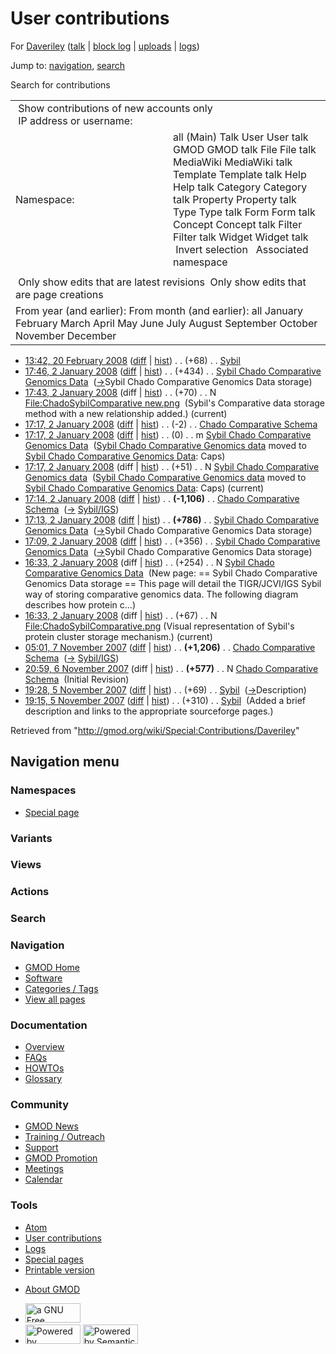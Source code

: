 <div id="mw-page-base" class="noprint">

</div>

<div id="mw-head-base" class="noprint">

</div>

<div id="content" class="mw-body" role="main">

<span id="top"></span>

<div id="mw-js-message" style="display:none;">

</div>



# <span dir="auto">User contributions</span>

<div id="bodyContent">

<div id="contentSub">

For <a
href="/mediawiki/index.php?title=User:Daveriley&amp;action=edit&amp;redlink=1"
class="new" title="User:Daveriley (page does not exist)">Daveriley</a>
(<a
href="/mediawiki/index.php?title=User_talk:Daveriley&amp;action=edit&amp;redlink=1"
class="new" title="User talk:Daveriley (page does not exist)">talk</a>
\| [block
log](/mediawiki/index.php?title=Special:Log/block&page=User%3ADaveriley "Special:Log/block")
\|
[uploads](/wiki/Special:ListFiles/Daveriley "Special:ListFiles/Daveriley")
\| [logs](/wiki/Special:Log/Daveriley "Special:Log/Daveriley"))

</div>

<div id="jump-to-nav" class="mw-jump">

Jump to: [navigation](#mw-navigation), [search](#p-search)

</div>

<div id="mw-content-text">

Search for contributions

<table class="mw-contributions-table">
<colgroup>
<col style="width: 50%" />
<col style="width: 50%" />
</colgroup>
<tbody>
<tr class="odd">
<td colspan="2"> Show contributions of new accounts only<br />
 IP address or username:</td>
</tr>
<tr class="even">
<td class="mw-label">Namespace:</td>
<td>all (Main) Talk User User talk GMOD GMOD talk File File talk
MediaWiki MediaWiki talk Template Template talk Help Help talk Category
Category talk Property Property talk Type Type talk Form Form talk
Concept Concept talk Filter Filter talk Widget Widget talk  
 Invert selection 
 Associated namespace </td>
</tr>
<tr class="odd">
<td colspan="2"></td>
</tr>
<tr class="even">
<td colspan="2"> Only show edits that are latest revisions
 Only show edits that are page creations</td>
</tr>
<tr class="odd">
<td colspan="2">From year (and earlier): From month (and earlier): all
January February March April May June July August September October
November December</td>
</tr>
</tbody>
</table>

- <a href="/mediawiki/index.php?title=Sybil&amp;oldid=4797"
  class="mw-changeslist-date" title="Sybil">13:42, 20 February 2008</a>
  ([diff](/mediawiki/index.php?title=Sybil&diff=prev&oldid=4797 "Sybil")
  \| [hist](/mediawiki/index.php?title=Sybil&action=history "Sybil"))
  <span class="mw-changeslist-separator">. .</span>
  <span class="mw-plusminus-pos" dir="ltr"
  title="839 bytes after change">(+68)</span>‎
  <span class="mw-changeslist-separator">. .</span>
  <a href="/wiki/Sybil" class="mw-contributions-title"
  title="Sybil">Sybil</a> ‎
- <a
  href="/mediawiki/index.php?title=Sybil_Chado_Comparative_Genomics_Data&amp;oldid=3796"
  class="mw-changeslist-date"
  title="Sybil Chado Comparative Genomics Data">17:46, 2 January 2008</a>
  ([diff](/mediawiki/index.php?title=Sybil_Chado_Comparative_Genomics_Data&diff=prev&oldid=3796 "Sybil Chado Comparative Genomics Data")
  \|
  [hist](/mediawiki/index.php?title=Sybil_Chado_Comparative_Genomics_Data&action=history "Sybil Chado Comparative Genomics Data"))
  <span class="mw-changeslist-separator">. .</span>
  <span class="mw-plusminus-pos" dir="ltr"
  title="1,830 bytes after change">(+434)</span>‎
  <span class="mw-changeslist-separator">. .</span>
  <a href="/wiki/Sybil_Chado_Comparative_Genomics_Data"
  class="mw-contributions-title"
  title="Sybil Chado Comparative Genomics Data">Sybil Chado Comparative
  Genomics Data</a> ‎
  <span class="comment">([→](/wiki/Sybil_Chado_Comparative_Genomics_Data#Sybil_Chado_Comparative_Genomics_Data_storage "Sybil Chado Comparative Genomics Data")‎<span dir="auto"><span class="autocomment">Sybil
  Chado Comparative Genomics Data storage</span></span>)</span>
- <a
  href="/mediawiki/index.php?title=File:ChadoSybilComparative_new.png&amp;oldid=3795"
  class="mw-changeslist-date"
  title="File:ChadoSybilComparative new.png">17:43, 2 January 2008</a>
  (diff \|
  [hist](/mediawiki/index.php?title=File:ChadoSybilComparative_new.png&action=history "File:ChadoSybilComparative new.png"))
  <span class="mw-changeslist-separator">. .</span>
  <span class="mw-plusminus-pos" dir="ltr"
  title="70 bytes after change">(+70)</span>‎
  <span class="mw-changeslist-separator">. .</span> N
  <a href="/wiki/File:ChadoSybilComparative_new.png"
  class="mw-contributions-title"
  title="File:ChadoSybilComparative new.png">File:ChadoSybilComparative
  new.png</a> ‎ <span class="comment">(Sybil's Comparative data storage
  method with a new relationship added.)</span>
  <span class="mw-uctop">(current)</span>
- <a
  href="/mediawiki/index.php?title=Chado_Comparative_Schema&amp;oldid=3794"
  class="mw-changeslist-date" title="Chado Comparative Schema">17:17, 2
  January 2008</a>
  ([diff](/mediawiki/index.php?title=Chado_Comparative_Schema&diff=prev&oldid=3794 "Chado Comparative Schema")
  \|
  [hist](/mediawiki/index.php?title=Chado_Comparative_Schema&action=history "Chado Comparative Schema"))
  <span class="mw-changeslist-separator">. .</span>
  <span class="mw-plusminus-neg" dir="ltr"
  title="1,180 bytes after change">(-2)</span>‎
  <span class="mw-changeslist-separator">. .</span>
  <a href="/wiki/Chado_Comparative_Schema" class="mw-contributions-title"
  title="Chado Comparative Schema">Chado Comparative Schema</a> ‎
- <a
  href="/mediawiki/index.php?title=Sybil_Chado_Comparative_Genomics_Data&amp;oldid=3792"
  class="mw-changeslist-date"
  title="Sybil Chado Comparative Genomics Data">17:17, 2 January 2008</a>
  ([diff](/mediawiki/index.php?title=Sybil_Chado_Comparative_Genomics_Data&diff=prev&oldid=3792 "Sybil Chado Comparative Genomics Data")
  \|
  [hist](/mediawiki/index.php?title=Sybil_Chado_Comparative_Genomics_Data&action=history "Sybil Chado Comparative Genomics Data"))
  <span class="mw-changeslist-separator">. .</span>
  <span class="mw-plusminus-null" dir="ltr"
  title="1,396 bytes after change">(0)</span>‎
  <span class="mw-changeslist-separator">. .</span> m
  <a href="/wiki/Sybil_Chado_Comparative_Genomics_Data"
  class="mw-contributions-title"
  title="Sybil Chado Comparative Genomics Data">Sybil Chado Comparative
  Genomics Data</a> ‎
  <span class="comment">(<a href="/wiki/Sybil_Chado_Comparative_Genomics_data"
  class="mw-redirect" title="Sybil Chado Comparative Genomics data">Sybil
  Chado Comparative Genomics data</a> moved to [Sybil Chado Comparative
  Genomics
  Data](/wiki/Sybil_Chado_Comparative_Genomics_Data "Sybil Chado Comparative Genomics Data"):
  Caps)</span>
- <a
  href="/mediawiki/index.php?title=Sybil_Chado_Comparative_Genomics_data&amp;oldid=3793"
  class="mw-changeslist-date"
  title="Sybil Chado Comparative Genomics data">17:17, 2 January 2008</a>
  (diff \|
  [hist](/mediawiki/index.php?title=Sybil_Chado_Comparative_Genomics_data&action=history "Sybil Chado Comparative Genomics data"))
  <span class="mw-changeslist-separator">. .</span>
  <span class="mw-plusminus-pos" dir="ltr"
  title="51 bytes after change">(+51)</span>‎
  <span class="mw-changeslist-separator">. .</span> N <a
  href="/mediawiki/index.php?title=Sybil_Chado_Comparative_Genomics_data&amp;redirect=no"
  class="mw-redirect mw-contributions-title"
  title="Sybil Chado Comparative Genomics data">Sybil Chado Comparative
  Genomics data</a> ‎
  <span class="comment">(<a href="/wiki/Sybil_Chado_Comparative_Genomics_data"
  class="mw-redirect" title="Sybil Chado Comparative Genomics data">Sybil
  Chado Comparative Genomics data</a> moved to [Sybil Chado Comparative
  Genomics
  Data](/wiki/Sybil_Chado_Comparative_Genomics_Data "Sybil Chado Comparative Genomics Data"):
  Caps)</span> <span class="mw-uctop">(current)</span>
- <a
  href="/mediawiki/index.php?title=Chado_Comparative_Schema&amp;oldid=3791"
  class="mw-changeslist-date" title="Chado Comparative Schema">17:14, 2
  January 2008</a>
  ([diff](/mediawiki/index.php?title=Chado_Comparative_Schema&diff=prev&oldid=3791 "Chado Comparative Schema")
  \|
  [hist](/mediawiki/index.php?title=Chado_Comparative_Schema&action=history "Chado Comparative Schema"))
  <span class="mw-changeslist-separator">. .</span> **(-1,106)**‎
  <span class="mw-changeslist-separator">. .</span>
  <a href="/wiki/Chado_Comparative_Schema" class="mw-contributions-title"
  title="Chado Comparative Schema">Chado Comparative Schema</a> ‎
  <span class="comment">([→](/wiki/Chado_Comparative_Schema#sybil_.7C_Sybil.2FIGS "Chado Comparative Schema")‎<span dir="auto"><span class="autocomment">
  [Sybil/IGS](/wiki/Sybil "Sybil")</span></span>)</span>
- <a
  href="/mediawiki/index.php?title=Sybil_Chado_Comparative_Genomics_Data&amp;oldid=3790"
  class="mw-changeslist-date"
  title="Sybil Chado Comparative Genomics Data">17:13, 2 January 2008</a>
  ([diff](/mediawiki/index.php?title=Sybil_Chado_Comparative_Genomics_Data&diff=prev&oldid=3790 "Sybil Chado Comparative Genomics Data")
  \|
  [hist](/mediawiki/index.php?title=Sybil_Chado_Comparative_Genomics_Data&action=history "Sybil Chado Comparative Genomics Data"))
  <span class="mw-changeslist-separator">. .</span> **(+786)**‎
  <span class="mw-changeslist-separator">. .</span>
  <a href="/wiki/Sybil_Chado_Comparative_Genomics_Data"
  class="mw-contributions-title"
  title="Sybil Chado Comparative Genomics Data">Sybil Chado Comparative
  Genomics Data</a> ‎
  <span class="comment">([→](/wiki/Sybil_Chado_Comparative_Genomics_Data#Sybil_Chado_Comparative_Genomics_Data_storage "Sybil Chado Comparative Genomics Data")‎<span dir="auto"><span class="autocomment">Sybil
  Chado Comparative Genomics Data storage</span></span>)</span>
- <a
  href="/mediawiki/index.php?title=Sybil_Chado_Comparative_Genomics_Data&amp;oldid=3789"
  class="mw-changeslist-date"
  title="Sybil Chado Comparative Genomics Data">17:09, 2 January 2008</a>
  ([diff](/mediawiki/index.php?title=Sybil_Chado_Comparative_Genomics_Data&diff=prev&oldid=3789 "Sybil Chado Comparative Genomics Data")
  \|
  [hist](/mediawiki/index.php?title=Sybil_Chado_Comparative_Genomics_Data&action=history "Sybil Chado Comparative Genomics Data"))
  <span class="mw-changeslist-separator">. .</span>
  <span class="mw-plusminus-pos" dir="ltr"
  title="610 bytes after change">(+356)</span>‎
  <span class="mw-changeslist-separator">. .</span>
  <a href="/wiki/Sybil_Chado_Comparative_Genomics_Data"
  class="mw-contributions-title"
  title="Sybil Chado Comparative Genomics Data">Sybil Chado Comparative
  Genomics Data</a> ‎
  <span class="comment">([→](/wiki/Sybil_Chado_Comparative_Genomics_Data#Sybil_Chado_Comparative_Genomics_Data_storage "Sybil Chado Comparative Genomics Data")‎<span dir="auto"><span class="autocomment">Sybil
  Chado Comparative Genomics Data storage</span></span>)</span>
- <a
  href="/mediawiki/index.php?title=Sybil_Chado_Comparative_Genomics_Data&amp;oldid=3777"
  class="mw-changeslist-date"
  title="Sybil Chado Comparative Genomics Data">16:33, 2 January 2008</a>
  (diff \|
  [hist](/mediawiki/index.php?title=Sybil_Chado_Comparative_Genomics_Data&action=history "Sybil Chado Comparative Genomics Data"))
  <span class="mw-changeslist-separator">. .</span>
  <span class="mw-plusminus-pos" dir="ltr"
  title="254 bytes after change">(+254)</span>‎
  <span class="mw-changeslist-separator">. .</span> N
  <a href="/wiki/Sybil_Chado_Comparative_Genomics_Data"
  class="mw-contributions-title"
  title="Sybil Chado Comparative Genomics Data">Sybil Chado Comparative
  Genomics Data</a> ‎ <span class="comment">(New page: == Sybil Chado
  Comparative Genomics Data storage == This page will detail the
  TIGR/JCVI/IGS Sybil way of storing comparative genomics data. The
  following diagram describes how protein c...)</span>
- <a
  href="/mediawiki/index.php?title=File:ChadoSybilComparative.png&amp;oldid=3776"
  class="mw-changeslist-date"
  title="File:ChadoSybilComparative.png">16:33, 2 January 2008</a> (diff
  \|
  [hist](/mediawiki/index.php?title=File:ChadoSybilComparative.png&action=history "File:ChadoSybilComparative.png"))
  <span class="mw-changeslist-separator">. .</span>
  <span class="mw-plusminus-pos" dir="ltr"
  title="67 bytes after change">(+67)</span>‎
  <span class="mw-changeslist-separator">. .</span> N
  <a href="/wiki/File:ChadoSybilComparative.png"
  class="mw-contributions-title"
  title="File:ChadoSybilComparative.png">File:ChadoSybilComparative.png</a>
  ‎ <span class="comment">(Visual representation of Sybil's protein
  cluster storage mechanism.)</span>
  <span class="mw-uctop">(current)</span>
- <a
  href="/mediawiki/index.php?title=Chado_Comparative_Schema&amp;oldid=3355"
  class="mw-changeslist-date" title="Chado Comparative Schema">05:01, 7
  November 2007</a>
  ([diff](/mediawiki/index.php?title=Chado_Comparative_Schema&diff=prev&oldid=3355 "Chado Comparative Schema")
  \|
  [hist](/mediawiki/index.php?title=Chado_Comparative_Schema&action=history "Chado Comparative Schema"))
  <span class="mw-changeslist-separator">. .</span> **(+1,206)**‎
  <span class="mw-changeslist-separator">. .</span>
  <a href="/wiki/Chado_Comparative_Schema" class="mw-contributions-title"
  title="Chado Comparative Schema">Chado Comparative Schema</a> ‎
  <span class="comment">([→](/wiki/Chado_Comparative_Schema#sybil_.7C_Sybil.2FIGS "Chado Comparative Schema")‎<span dir="auto"><span class="autocomment">
  [Sybil/IGS](/wiki/Sybil "Sybil")</span></span>)</span>
- <a
  href="/mediawiki/index.php?title=Chado_Comparative_Schema&amp;oldid=3344"
  class="mw-changeslist-date" title="Chado Comparative Schema">20:59, 6
  November 2007</a> (diff \|
  [hist](/mediawiki/index.php?title=Chado_Comparative_Schema&action=history "Chado Comparative Schema"))
  <span class="mw-changeslist-separator">. .</span> **(+577)**‎
  <span class="mw-changeslist-separator">. .</span> N
  <a href="/wiki/Chado_Comparative_Schema" class="mw-contributions-title"
  title="Chado Comparative Schema">Chado Comparative Schema</a> ‎
  <span class="comment">(Initial Revision)</span>
- <a href="/mediawiki/index.php?title=Sybil&amp;oldid=3294"
  class="mw-changeslist-date" title="Sybil">19:28, 5 November 2007</a>
  ([diff](/mediawiki/index.php?title=Sybil&diff=prev&oldid=3294 "Sybil")
  \| [hist](/mediawiki/index.php?title=Sybil&action=history "Sybil"))
  <span class="mw-changeslist-separator">. .</span>
  <span class="mw-plusminus-pos" dir="ltr"
  title="696 bytes after change">(+69)</span>‎
  <span class="mw-changeslist-separator">. .</span>
  <a href="/wiki/Sybil" class="mw-contributions-title"
  title="Sybil">Sybil</a> ‎
  <span class="comment">([→](/wiki/Sybil#Description "Sybil")‎<span dir="auto"><span class="autocomment">Description</span></span>)</span>
- <a href="/mediawiki/index.php?title=Sybil&amp;oldid=3293"
  class="mw-changeslist-date" title="Sybil">19:15, 5 November 2007</a>
  ([diff](/mediawiki/index.php?title=Sybil&diff=prev&oldid=3293 "Sybil")
  \| [hist](/mediawiki/index.php?title=Sybil&action=history "Sybil"))
  <span class="mw-changeslist-separator">. .</span>
  <span class="mw-plusminus-pos" dir="ltr"
  title="627 bytes after change">(+310)</span>‎
  <span class="mw-changeslist-separator">. .</span>
  <a href="/wiki/Sybil" class="mw-contributions-title"
  title="Sybil">Sybil</a> ‎ <span class="comment">(Added a brief
  description and links to the appropriate sourceforge pages.)</span>

</div>

<div class="printfooter">

Retrieved from "<http://gmod.org/wiki/Special:Contributions/Daveriley>"

</div>

<div id="catlinks" class="catlinks catlinks-allhidden">

</div>

<div class="visualClear">

</div>

</div>

</div>

<div id="mw-navigation">

## Navigation menu

<div id="mw-head">



<div id="left-navigation">

<div id="p-namespaces" class="vectorTabs" role="navigation"
aria-labelledby="p-namespaces-label">

### Namespaces

- <span id="ca-nstab-special">[Special
  page](/wiki/Special:Contributions/Daveriley "This is a special page, you cannot edit the page itself")</span>

</div>

<div id="p-variants" class="vectorMenu emptyPortlet" role="navigation"
aria-labelledby="p-variants-label">

### 

### Variants[](#)

<div class="menu">

</div>

</div>

</div>

<div id="right-navigation">

<div id="p-views" class="vectorTabs emptyPortlet" role="navigation"
aria-labelledby="p-views-label">

### Views

</div>

<div id="p-cactions" class="vectorMenu emptyPortlet" role="navigation"
aria-labelledby="p-cactions-label">

### Actions[](#)

<div class="menu">

</div>

</div>

<div id="p-search" role="search">

### Search

<div id="simpleSearch">

</div>

</div>

</div>

</div>

<div id="mw-panel">

<div id="p-logo" role="banner">

<a href="/wiki/Main_Page"
style="background-image: url(http://gmod.org/images/GMOD-cogs.png);"
title="Visit the main page"></a>

</div>

<div id="p-Navigation" class="portal" role="navigation"
aria-labelledby="p-Navigation-label">

### Navigation

<div class="body">

- <span id="n-GMOD-Home">[GMOD Home](/wiki/Main_Page)</span>
- <span id="n-Software">[Software](/wiki/GMOD_Components)</span>
- <span id="n-Categories-.2F-Tags">[Categories /
  Tags](/wiki/Categories)</span>
- <span id="n-View-all-pages">[View all
  pages](/wiki/Special:AllPages)</span>

</div>

</div>

<div id="p-Documentation" class="portal" role="navigation"
aria-labelledby="p-Documentation-label">

### Documentation

<div class="body">

- <span id="n-Overview">[Overview](/wiki/Overview)</span>
- <span id="n-FAQs">[FAQs](/wiki/Category:FAQ)</span>
- <span id="n-HOWTOs">[HOWTOs](/wiki/Category:HOWTO)</span>
- <span id="n-Glossary">[Glossary](/wiki/Glossary)</span>

</div>

</div>

<div id="p-Community" class="portal" role="navigation"
aria-labelledby="p-Community-label">

### Community

<div class="body">

- <span id="n-GMOD-News">[GMOD News](/wiki/GMOD_News)</span>
- <span id="n-Training-.2F-Outreach">[Training /
  Outreach](/wiki/Training_and_Outreach)</span>
- <span id="n-Support">[Support](/wiki/Support)</span>
- <span id="n-GMOD-Promotion">[GMOD
  Promotion](/wiki/GMOD_Promotion)</span>
- <span id="n-Meetings">[Meetings](/wiki/Meetings)</span>
- <span id="n-Calendar">[Calendar](/wiki/Calendar)</span>

</div>

</div>

<div id="p-tb" class="portal" role="navigation"
aria-labelledby="p-tb-label">

### Tools

<div class="body">

- <span id="feedlinks"><a
  href="http://gmod.org/mediawiki/index.php?title=Special:Contributions/Daveriley&amp;feed=atom"
  id="feed-atom" class="feedlink" rel="alternate"
  type="application/atom+xml" title="Atom feed for this page">Atom</a></span>
- <span id="t-contributions">[User
  contributions](/wiki/Special:Contributions/Daveriley "A list of contributions of this user")</span>
- <span id="t-log">[Logs](/wiki/Special:Log/Daveriley)</span>
- <span id="t-specialpages"><a href="/wiki/Special:SpecialPages" accesskey="q"
  title="A list of all special pages [q]">Special pages</a></span>
- <span id="t-print"><a
  href="/mediawiki/index.php?title=Special:Contributions/Daveriley&amp;printable=yes"
  rel="alternate" accesskey="p"
  title="Printable version of this page [p]">Printable version</a></span>

</div>

</div>

</div>

</div>

<div id="footer" role="contentinfo">

- <span id="footer-places-about">[About
  GMOD](/wiki/GMOD:About "GMOD:About")</span>

<!-- -->

- <span id="footer-copyrightico">[<img src="http://www.gnu.org/graphics/gfdl-logo-small.png" width="88"
  height="31" alt="a GNU Free Documentation License" />](http://www.gnu.org/licenses/fdl-1.3.html)</span>
- <span id="footer-poweredbyico">[<img src="/mediawiki/skins/common/images/poweredby_mediawiki_88x31.png"
  width="88" height="31" alt="Powered by MediaWiki" />](//www.mediawiki.org/)
  [<img
  src="/mediawiki/extensions/SemanticMediaWiki/includes/../resources/images/smw_button.png"
  width="88" height="31" alt="Powered by Semantic MediaWiki" />](https://www.semantic-mediawiki.org/wiki/Semantic_MediaWiki)</span>

<div style="clear:both">

</div>

</div>
